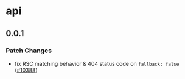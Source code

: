 # api

## 0.0.1

### Patch Changes

- fix RSC matching behavior & 404 status code on `fallback: false` ([#10388](https://github.com/khulnasoft-lab/devship/pull/10388))
